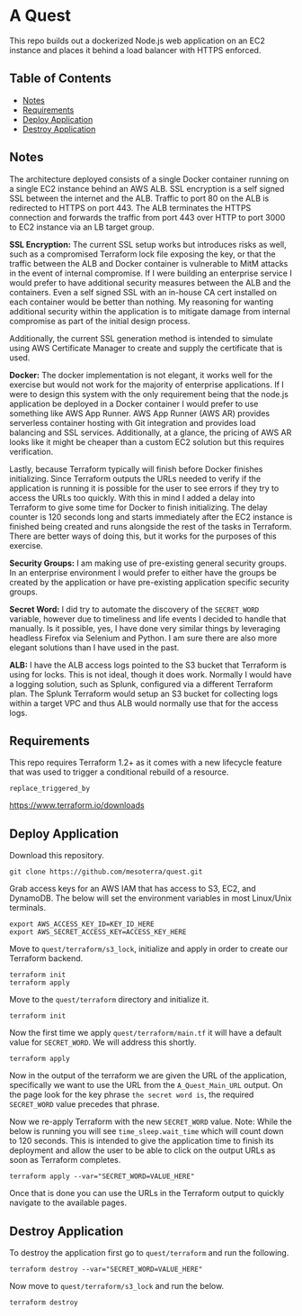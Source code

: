 # A Quest
This repo builds out a dockerized Node.js web application on an EC2 instance and places it behind a load balancer with HTTPS enforced.

## Table of Contents
  - [Notes](README.md#notes)
  - [Requirements](README.md#requirements)
  - [Deploy Application](README.md#deploy-application)
  - [Destroy Application](README.md#destroy-application)

## Notes
The architecture deployed consists of a single Docker container running on a single EC2 instance behind an AWS ALB. SSL encryption is a self signed SSL between the internet and the ALB. Traffic to port 80 on the ALB is redirected to HTTPS on port 443. The ALB terminates the HTTPS connection and forwards the traffic from port 443 over HTTP to port 3000 to EC2 instance via an LB target group.

**SSL Encryption:**
The current SSL setup works but introduces risks as well, such as a compromised Terraform lock file exposing the key, or that the traffic between the ALB and Docker container is vulnerable to MitM attacks in the event of internal compromise. If I were building an enterprise service I would prefer to have additional security measures between the ALB and the containers. Even a self signed SSL with an in-house CA cert installed on each container would be better than nothing. My reasoning for wanting additional security within the application is to mitigate damage from internal compromise as part of the initial design process.

Additionally, the current SSL generation method is intended to simulate using AWS Certificate Manager to create and supply the certificate that is used.

**Docker:**
The docker implementation is not elegant, it works well for the exercise but would not work for the majority of enterprise applications. If I were to design this system with the only requirement being that the node.js application be deployed in a Docker container I would prefer to use something like AWS App Runner. AWS App Runner (AWS AR) provides serverless container hosting with Git integration and provides load balancing and SSL services. Additionally, at a glance, the pricing of AWS AR looks like it might be cheaper than a custom EC2 solution but this requires verification.

Lastly, because Terraform typically will finish before Docker finishes initializing. Since Terraform outputs the URLs needed to verify if the application is running it is possible for the user to see errors if they try to access the URLs too quickly. With this in mind I added a delay into Terraform to give some time for Docker to finish initializing. The delay counter is 120 seconds long and starts immediately after the EC2 instance is finished being created and runs alongside the rest of the tasks in Terraform. There are better ways of doing this, but it works for the purposes of this exercise.

**Security Groups:**
I am making use of pre-existing general security groups. In an enterprise environment I would prefer to either have the groups be created by the application or have pre-existing application specific security groups.

**Secret Word:**
I did try to automate the discovery of the `SECRET_WORD` variable, however due to timeliness and life events I decided to handle that manually. Is it possible, yes, I have done very similar things by leveraging headless Firefox via Selenium and Python. I am sure there are also more elegant solutions than I have used in the past.

**ALB:**
I have the ALB access logs pointed to the S3 bucket that Terraform is using for locks. This is not ideal, though it does work. Normally I would have a logging solution, such as Splunk, configured via a different Terraform plan. The Splunk Terraform would setup an S3 bucket for collecting logs within a target VPC and thus ALB would normally use that for the access logs.

## Requirements
This repo requires Terraform 1.2+ as it comes with a new lifecycle feature that was used to trigger a conditional rebuild of a resource.
```
replace_triggered_by
```

https://www.terraform.io/downloads

## Deploy Application
Download this repository.
```
git clone https://github.com/mesoterra/quest.git
```

Grab access keys for an AWS IAM that has access to S3, EC2, and DynamoDB. The below will set the environment variables in most Linux/Unix terminals.
```
export AWS_ACCESS_KEY_ID=KEY_ID_HERE
export AWS_SECRET_ACCESS_KEY=ACCESS_KEY_HERE
```

Move to `quest/terraform/s3_lock`, initialize and apply in order to create our Terraform backend.
```
terraform init
terraform apply
```

Move to the `quest/terraform` directory and initialize it.
```
terraform init
```

Now the first time we apply `quest/terraform/main.tf` it will have a default value for `SECRET_WORD`. We will address this shortly.
```
terraform apply
```

Now in the output of the terraform we are given the URL of the application, specifically we want to use the URL from the `A_Quest_Main_URL` output. On the page look for the key phrase `the secret word is`, the required `SECRET_WORD` value precedes that phrase.

Now we re-apply Terraform with the new `SECRET_WORD` value.
Note: While the below is running you will see `time_sleep.wait_time` which will count down to 120 seconds. This is intended to give the application time to finish its deployment and allow the user to be able to click on the output URLs as soon as Terraform completes.
```
terraform apply --var="SECRET_WORD=VALUE_HERE"
```

Once that is done you can use the URLs in the Terraform output to quickly navigate to the available pages.

## Destroy Application
To destroy the application first go to `quest/terraform` and run the following.
```
terraform destroy --var="SECRET_WORD=VALUE_HERE"
```

Now move to `quest/terraform/s3_lock` and run the below.
```
terraform destroy
```
